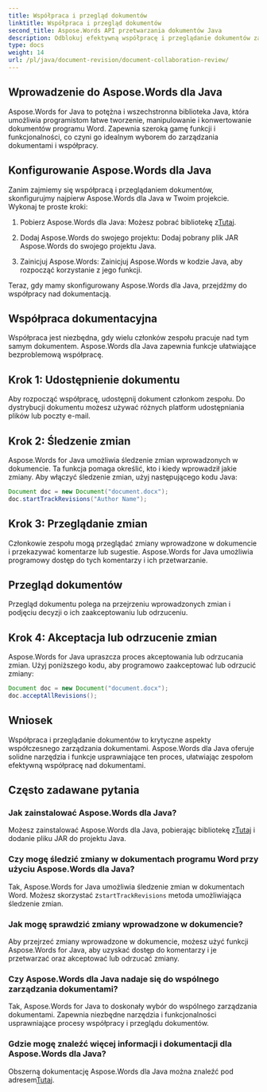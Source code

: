 ```yaml
---
title: Współpraca i przegląd dokumentów
linktitle: Współpraca i przegląd dokumentów
second_title: Aspose.Words API przetwarzania dokumentów Java
description: Odblokuj efektywną współpracę i przeglądanie dokumentów za pomocą Aspose.Words dla Java. Dowiedz się, jak śledzić zmiany, udostępniać dokumenty i usprawniać przepływ pracy.
type: docs
weight: 14
url: /pl/java/document-revision/document-collaboration-review/
---
```


## Wprowadzenie do Aspose.Words dla Java

Aspose.Words for Java to potężna i wszechstronna biblioteka Java, która umożliwia programistom łatwe tworzenie, manipulowanie i konwertowanie dokumentów programu Word. Zapewnia szeroką gamę funkcji i funkcjonalności, co czyni go idealnym wyborem do zarządzania dokumentami i współpracy.

## Konfigurowanie Aspose.Words dla Java

Zanim zajmiemy się współpracą i przeglądaniem dokumentów, skonfigurujmy najpierw Aspose.Words dla Java w Twoim projekcie. Wykonaj te proste kroki:

1.  Pobierz Aspose.Words dla Java: Możesz pobrać bibliotekę z[Tutaj](https://releases.aspose.com/words/java/).

2. Dodaj Aspose.Words do swojego projektu: Dodaj pobrany plik JAR Aspose.Words do swojego projektu Java.

3. Zainicjuj Aspose.Words: Zainicjuj Aspose.Words w kodzie Java, aby rozpocząć korzystanie z jego funkcji.

Teraz, gdy mamy skonfigurowany Aspose.Words dla Java, przejdźmy do współpracy nad dokumentacją.

## Współpraca dokumentacyjna

Współpraca jest niezbędna, gdy wielu członków zespołu pracuje nad tym samym dokumentem. Aspose.Words dla Java zapewnia funkcje ułatwiające bezproblemową współpracę.

## Krok 1: Udostępnienie dokumentu

Aby rozpocząć współpracę, udostępnij dokument członkom zespołu. Do dystrybucji dokumentu możesz używać różnych platform udostępniania plików lub poczty e-mail.

## Krok 2: Śledzenie zmian

Aspose.Words for Java umożliwia śledzenie zmian wprowadzonych w dokumencie. Ta funkcja pomaga określić, kto i kiedy wprowadził jakie zmiany. Aby włączyć śledzenie zmian, użyj następującego kodu Java:

```java
Document doc = new Document("document.docx");
doc.startTrackRevisions("Author Name");
```

## Krok 3: Przeglądanie zmian

Członkowie zespołu mogą przeglądać zmiany wprowadzone w dokumencie i przekazywać komentarze lub sugestie. Aspose.Words for Java umożliwia programowy dostęp do tych komentarzy i ich przetwarzanie.

## Przegląd dokumentów

Przegląd dokumentu polega na przejrzeniu wprowadzonych zmian i podjęciu decyzji o ich zaakceptowaniu lub odrzuceniu.

## Krok 4: Akceptacja lub odrzucenie zmian

Aspose.Words for Java upraszcza proces akceptowania lub odrzucania zmian. Użyj poniższego kodu, aby programowo zaakceptować lub odrzucić zmiany:

```java
Document doc = new Document("document.docx");
doc.acceptAllRevisions();
```

## Wniosek

Współpraca i przeglądanie dokumentów to krytyczne aspekty współczesnego zarządzania dokumentami. Aspose.Words dla Java oferuje solidne narzędzia i funkcje usprawniające ten proces, ułatwiając zespołom efektywną współpracę nad dokumentami.

## Często zadawane pytania

### Jak zainstalować Aspose.Words dla Java?

 Możesz zainstalować Aspose.Words dla Java, pobierając bibliotekę z[Tutaj](https://releases.aspose.com/words/java/) i dodanie pliku JAR do projektu Java.

### Czy mogę śledzić zmiany w dokumentach programu Word przy użyciu Aspose.Words dla Java?

Tak, Aspose.Words for Java umożliwia śledzenie zmian w dokumentach Word. Możesz skorzystać z`startTrackRevisions` metoda umożliwiająca śledzenie zmian.

### Jak mogę sprawdzić zmiany wprowadzone w dokumencie?

Aby przejrzeć zmiany wprowadzone w dokumencie, możesz użyć funkcji Aspose.Words for Java, aby uzyskać dostęp do komentarzy i je przetwarzać oraz akceptować lub odrzucać zmiany.

### Czy Aspose.Words dla Java nadaje się do wspólnego zarządzania dokumentami?

Tak, Aspose.Words for Java to doskonały wybór do wspólnego zarządzania dokumentami. Zapewnia niezbędne narzędzia i funkcjonalności usprawniające procesy współpracy i przeglądu dokumentów.

### Gdzie mogę znaleźć więcej informacji i dokumentacji dla Aspose.Words dla Java?

Obszerną dokumentację Aspose.Words dla Java można znaleźć pod adresem[Tutaj](https://reference.aspose.com/words/java/).